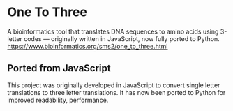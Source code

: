 # One To Three
A bioinformatics tool that translates DNA sequences to amino acids using 3-letter codes — originally written in JavaScript, now fully ported to Python.
https://www.bioinformatics.org/sms2/one_to_three.html

## Ported from JavaScript

This project was originally developed in JavaScript to convert single letter translations to three letter translations. It has now been ported to Python for improved readability, performance.

